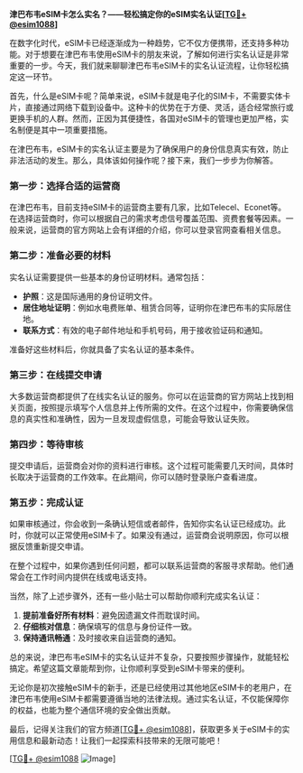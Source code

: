 **津巴布韦eSIM卡怎么实名？——轻松搞定你的eSIM实名认证[[TG💪+ @esim1088](https://t.me/s/esim1088)]**

在数字化时代，eSIM卡已经逐渐成为一种趋势，它不仅方便携带，还支持多种功能。对于想要在津巴布韦使用eSIM卡的朋友来说，了解如何进行实名认证是非常重要的一步。今天，我们就来聊聊津巴布韦eSIM卡的实名认证流程，让你轻松搞定这一环节。

首先，什么是eSIM卡呢？简单来说，eSIM卡就是电子化的SIM卡，不需要实体卡片，直接通过网络下载到设备中。这种卡的优势在于方便、灵活，适合经常旅行或更换手机的人群。然而，正因为其便捷性，各国对eSIM卡的管理也更加严格，实名制便是其中一项重要措施。

在津巴布韦，eSIM卡的实名认证主要是为了确保用户的身份信息真实有效，防止非法活动的发生。那么，具体该如何操作呢？接下来，我们一步步为你解答。

### 第一步：选择合适的运营商

在津巴布韦，目前支持eSIM卡的运营商主要有几家，比如Telecel、Econet等。在选择运营商时，你可以根据自己的需求考虑信号覆盖范围、资费套餐等因素。一般来说，运营商的官方网站上会有详细的介绍，你可以登录官网查看相关信息。

### 第二步：准备必要的材料

实名认证需要提供一些基本的身份证明材料。通常包括：

- **护照**：这是国际通用的身份证明文件。
- **居住地址证明**：例如水电费账单、租赁合同等，证明你在津巴布韦的实际居住地。
- **联系方式**：有效的电子邮件地址和手机号码，用于接收验证码和通知。

准备好这些材料后，你就具备了实名认证的基本条件。

### 第三步：在线提交申请

大多数运营商都提供了在线实名认证的服务。你可以在运营商的官方网站上找到相关页面，按照提示填写个人信息并上传所需的文件。在这个过程中，你需要确保信息的真实性和准确性，因为一旦发现虚假信息，可能会导致认证失败。

### 第四步：等待审核

提交申请后，运营商会对你的资料进行审核。这个过程可能需要几天时间，具体时长取决于运营商的工作效率。在此期间，你可以随时登录账户查看进度。

### 第五步：完成认证

如果审核通过，你会收到一条确认短信或者邮件，告知你实名认证已经成功。此时，你就可以正常使用eSIM卡了。如果没有通过，运营商会说明原因，你可以根据反馈重新提交申请。

在整个过程中，如果你遇到任何问题，都可以联系运营商的客服寻求帮助。他们通常会在工作时间内提供在线或电话支持。

当然，除了上述步骤外，还有一些小贴士可以帮助你顺利完成实名认证：

1. **提前准备好所有材料**：避免因遗漏文件而耽误时间。
2. **仔细核对信息**：确保填写的信息与身份证件一致。
3. **保持通讯畅通**：及时接收来自运营商的通知。

总的来说，津巴布韦eSIM卡的实名认证并不复杂，只要按照步骤操作，就能轻松搞定。希望这篇文章能帮到你，让你顺利享受到eSIM卡带来的便利。

无论你是初次接触eSIM卡的新手，还是已经使用过其他地区eSIM卡的老用户，在津巴布韦使用eSIM卡都需要遵循当地的法律法规。通过实名认证，不仅能保障你的权益，也能为整个通信环境的安全做出贡献。

最后，记得关注我们的官方频道[[TG💪+ @esim1088](https://t.me/s/esim1088)]，获取更多关于eSIM卡的实用信息和最新动态！让我们一起探索科技带来的无限可能吧！

[[TG💪+ @esim1088](https://t.me/s/esim1088) ![Image](https://i.postimg.cc/4NQfJmqS/Snipaste-2025-05-13-00-14-12.png)]